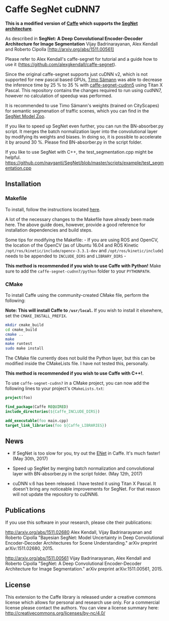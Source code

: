 # Caffe SegNet cuDNN7
**This is a modified version of [Caffe](https://github.com/BVLC/caffe) which supports the [SegNet architecture](http://mi.eng.cam.ac.uk/projects/segnet/)**.

As described in **SegNet: A Deep Convolutional Encoder-Decoder Architecture for Image Segmentation** Vijay Badrinarayanan, Alex Kendall and Roberto Cipolla [http://arxiv.org/abs/1511.00561]

Please refer to Alex Kendall's caffe-segnet for tutorial and a guide how to use it (https://github.com/alexgkendall/caffe-segnet).

Since the original caffe-segnet supports just cuDNN v2, which is not supported for new pascal based GPUs, [Timo Sämann](https://github.com/TimoSaemann) was able to decrease the inference time by 25 % to 35 % with [caffe-segnet-cudnn5](https://github.com/TimoSaemann/caffe-segnet-cudnn5) using Titan X Pascal. This repository contains the changes required to run using cudNN7, however no calculation of speedup was performed.

It is recommended to use Timo Sämann's weights (trained on CityScapes) for semantic segmenation of traffic scenes, which you can find in the [SegNet Model Zoo](https://github.com/alexgkendall/SegNet-Tutorial/blob/master/Example_Models/segnet_model_zoo.md).

If you like to speed up SegNet even further, you can run the BN-absorber.py script. It merges the batch normalization layer into the convolutional layer by modifying its weights and biases. In doing so, it is possible to accelerate it by around 30 %. Please find BN-absorber.py in the script folder.

If you like to use SegNet with C++, the test_segmentation.cpp might be helpful.
https://github.com/navganti/SegNet/blob/master/scripts/example/test_segmentation.cpp

## Installation

### Makefile

To install, follow the instructions located [here](https://github.com/BVLC/caffe/wiki/Ubuntu-16.04-Installation-Guide).

A lot of the necessary changes to the Makefile have already been made here. The above guide does, however, provide a good reference for installation dependencies and build steps. 

Some tips for modifying the Makefile:
    - If you are using ROS and OpenCV, the location of the OpenCV (as of Ubuntu 16.04 and ROS Kinetic `/opt/ros/kinetic/include/opencv-3.3.1-dev` and `/opt/ros/kinetic/include`) needs to be appended to `INCLUDE_DIRS` and `LIBRARY_DIRS`
    - 

__This method is recommended if you wish to use Caffe with Python!__ Make sure to add the `caffe-segnet-cudnn7/python` folder to your `PYTHONPATH`.

### CMake

To install Caffe using the community-created CMake file, perform the following:

__Note: This will install Caffe to `/usr/local`.__ If you wish to install it elsewhere, set the `CMAKE_INSTALL_PREFIX`.

```bash
mkdir cmake_build
cd cmake_build
cmake ..
make
make runtest
sudo make install
```

The CMake file currently does not build the Python layer, but this can be modified inside the CMakeLists file. I have not tested this, personally. 

__This method is recommended if you wish to use Caffe with C++!__.

To use `caffe-segnet-cudnn7` in a CMake project, you can now add the following lines to your project's `CMakeLists.txt`:

```cmake
project(foo)

find_package(Caffe REQUIRED)
include_directories(${Caffe_INCLUDE_DIRS})

add_executable(foo main.cpp)
target_link_libraries(foo ${Caffe_LIBRARIES})
```

## News

* If SegNet is too slow for you, try out the [ENet](https://github.com/TimoSaemann/ENet) in Caffe. It's much faster! (May 30th, 2017)

* Speed up SegNet by merging batch normalization and convolutional layer with BN-absorber.py in the script folder. (May 12th, 2017)

* cuDNN v.6 has been released. I have tested it using Titan X Pascal. It doesn't bring any noticeable improvements for SegNet. For that reason will not update the repository to cuDNN6.

## Publications

If you use this software in your research, please cite their publications:

http://arxiv.org/abs/1511.02680
Alex Kendall, Vijay Badrinarayanan and Roberto Cipolla "Bayesian SegNet: Model Uncertainty in Deep Convolutional Encoder-Decoder Architectures for Scene Understanding." arXiv preprint arXiv:1511.02680, 2015.

http://arxiv.org/abs/1511.00561
Vijay Badrinarayanan, Alex Kendall and Roberto Cipolla "SegNet: A Deep Convolutional Encoder-Decoder Architecture for Image Segmentation." arXiv preprint arXiv:1511.00561, 2015.

## License

This extension to the Caffe library is released under a creative commons license which allows for personal and research use only. For a commercial license please contact the authors. You can view a license summary here:
http://creativecommons.org/licenses/by-nc/4.0/
